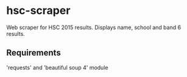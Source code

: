 # hsc-scraper
Web scraper for HSC 2015 results. Displays name, school and band 6 results. 

## Requirements
'requests' and 'beautiful soup 4' module
